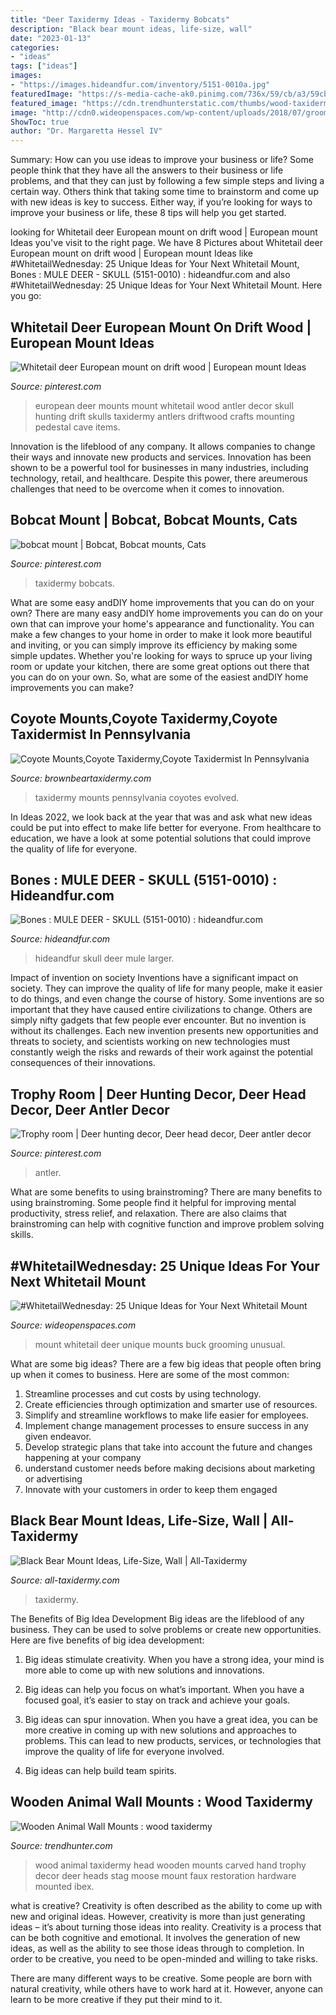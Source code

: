 ```yaml
---
title: "Deer Taxidermy Ideas - Taxidermy Bobcats"
description: "Black bear mount ideas, life-size, wall"
date: "2023-01-13"
categories:
- "ideas"
tags: ["ideas"]
images:
- "https://images.hideandfur.com/inventory/5151-0010a.jpg"
featuredImage: "https://s-media-cache-ak0.pinimg.com/736x/59/cb/a3/59cba3d88b1d18a112162418b05c6a4a.jpg"
featured_image: "https://cdn.trendhunterstatic.com/thumbs/wood-taxidermy.jpeg"
image: "http://cdn0.wideopenspaces.com/wp-content/uploads/2018/07/groomingmount1.jpg"
ShowToc: true
author: "Dr. Margaretta Hessel IV"
---
```



Summary: How can you use ideas to improve your business or life?
Some people think that they have all the answers to their business or life problems, and that they can just by following a few simple steps and living a certain way. Others think that taking some time to brainstorm and come up with new ideas is key to success. Either way, if you’re looking for ways to improve your business or life, these 8 tips will help you get started.

	

		
looking for Whitetail deer European mount on drift wood | European mount Ideas you've visit to the right page. We have 8 Pictures about Whitetail deer European mount on drift wood | European mount Ideas like #WhitetailWednesday: 25 Unique Ideas for Your Next Whitetail Mount, Bones : MULE DEER - SKULL (5151-0010) : hideandfur.com and also #WhitetailWednesday: 25 Unique Ideas for Your Next Whitetail Mount. Here you go:
		
    
## Whitetail Deer European Mount On Drift Wood | European Mount Ideas

<img loading=lazy src="https://s-media-cache-ak0.pinimg.com/736x/59/cb/a3/59cba3d88b1d18a112162418b05c6a4a.jpg" onerror="this.onerror=null;this.src='https://tse2.mm.bing.net/th?id=OIP.SiyBzdmkU-AeaN-ML4RLBgHaQD&amp;pid=15.1';" alt="Whitetail deer European mount on drift wood | European mount Ideas">

_Source: pinterest.com_

>european deer mounts mount whitetail wood antler decor skull hunting drift skulls taxidermy antlers driftwood crafts mounting pedestal cave items. 

	

Innovation is the lifeblood of any company. It allows companies to change their ways and innovate new products and services. Innovation has been shown to be a powerful tool for businesses in many industries, including technology, retail, and healthcare. Despite this power, there areumerous challenges that need to be overcome when it comes to innovation.

    
## Bobcat Mount | Bobcat, Bobcat Mounts, Cats

<img loading=lazy src="https://i.pinimg.com/originals/b0/1e/25/b01e253b37e9254dd82d506ae36cc0b6.jpg" onerror="this.onerror=null;this.src='https://tse4.mm.bing.net/th?id=OIP.1RYQwF46JLnneO8gZ-A4YAHaJ_&amp;pid=15.1';" alt="bobcat mount | Bobcat, Bobcat mounts, Cats">

_Source: pinterest.com_

>taxidermy bobcats. 

	

What are some easy andDIY home improvements that you can do on your own?
There are many easy andDIY home improvements you can do on your own that can improve your home's appearance and functionality. You can make a few changes to your home in order to make it look more beautiful and inviting, or you can simply improve its efficiency by making some simple updates. Whether you're looking for ways to spruce up your living room or update your kitchen, there are some great options out there that you can do on your own. So, what are some of the easiest andDIY home improvements you can make?

    
## Coyote Mounts,Coyote Taxidermy,Coyote Taxidermist In Pennsylvania

<img loading=lazy src="https://www.brownbeartaxidermy.com/Coyote-Taxidermy-Mounts/Coyote-Taxidermy-Mount-Pennsylvania.jpg" onerror="this.onerror=null;this.src='https://tse2.mm.bing.net/th?id=OIP.SDhjsOmPgWxDNuQu8cWPJAHaJ4&amp;pid=15.1';" alt="Coyote Mounts,Coyote Taxidermy,Coyote Taxidermist In Pennsylvania">

_Source: brownbeartaxidermy.com_

>taxidermy mounts pennsylvania coyotes evolved. 

	

In Ideas 2022, we look back at the year that was and ask what new ideas could be put into effect to make life better for everyone. From healthcare to education, we have a look at some potential solutions that could improve the quality of life for everyone.

    
## Bones : MULE DEER - SKULL (5151-0010) : Hideandfur.com

<img loading=lazy src="https://images.hideandfur.com/inventory/5151-0010a.jpg" onerror="this.onerror=null;this.src='https://tse2.mm.bing.net/th?id=OIP.8s06IDX95HXW0oOK_MiySwHaFT&amp;pid=15.1';" alt="Bones : MULE DEER - SKULL (5151-0010) : hideandfur.com">

_Source: hideandfur.com_

>hideandfur skull deer mule larger. 

	

Impact of invention on society
Inventions have a significant impact on society. They can improve the quality of life for many people, make it easier to do things, and even change the course of history. Some inventions are so important that they have caused entire civilizations to change. Others are simply nifty gadgets that few people ever encounter. But no invention is without its challenges. Each new invention presents new opportunities and threats to society, and scientists working on new technologies must constantly weigh the risks and rewards of their work against the potential consequences of their innovations.

    
## Trophy Room | Deer Hunting Decor, Deer Head Decor, Deer Antler Decor

<img loading=lazy src="https://i.pinimg.com/736x/75/98/b7/7598b7230985e8e69692550980d0de61.jpg" onerror="this.onerror=null;this.src='https://tse2.mm.bing.net/th?id=OIP.J_EHXyLSMGn95ak5SbfdowHaJs&amp;pid=15.1';" alt="Trophy room | Deer hunting decor, Deer head decor, Deer antler decor">

_Source: pinterest.com_

>antler. 

	

What are some benefits to using brainstroming?
There are many benefits to using brainstroming. Some people find it helpful for improving mental productivity, stress relief, and relaxation. There are also claims that brainstroming can help with cognitive function and improve problem solving skills.

    
## #WhitetailWednesday: 25 Unique Ideas For Your Next Whitetail Mount

<img loading=lazy src="http://cdn0.wideopenspaces.com/wp-content/uploads/2018/07/groomingmount1.jpg" onerror="this.onerror=null;this.src='https://tse4.mm.bing.net/th?id=OIP.sEXhCN4ZUk-AuLJMSeOlzwHaKa&amp;pid=15.1';" alt="#WhitetailWednesday: 25 Unique Ideas for Your Next Whitetail Mount">

_Source: wideopenspaces.com_

>mount whitetail deer unique mounts buck grooming unusual. 

	

What are some big ideas?
There are a few big ideas that people often bring up when it comes to business. Here are some of the most common:
1. Streamline processes and cut costs by using technology.
2. Create efficiencies through optimization and smarter use of resources.
3. Simplify and streamline workflows to make life easier for employees.
4. Implement change management processes to ensure success in any given endeavor. 
5. Develop strategic plans that take into account the future and changes happening at your company 
6. understand customer needs before making decisions about marketing or advertising 
7. Innovate with your customers in order to keep them engaged 

    
## Black Bear Mount Ideas, Life-Size, Wall | All-Taxidermy

<img loading=lazy src="https://all-taxidermy.com/wp-content/uploads/2019/08/black-bear-taxidermy-mounts-2-683x1024.jpg" onerror="this.onerror=null;this.src='https://tse3.mm.bing.net/th?id=OIP.u6E7M-iBQV1XwOM_QMaICQHaLG&amp;pid=15.1';" alt="Black Bear Mount Ideas, Life-Size, Wall | All-Taxidermy">

_Source: all-taxidermy.com_

>taxidermy. 

	

The Benefits of Big Idea Development
Big ideas are the lifeblood of any business. They can be used to solve problems or create new opportunities. Here are five benefits of big idea development:
1. Big ideas stimulate creativity. When you have a strong idea, your mind is more able to come up with new solutions and innovations.

2. Big ideas can help you focus on what’s important. When you have a focused goal, it’s easier to stay on track and achieve your goals.

3. Big ideas can spur innovation. When you have a great idea, you can be more creative in coming up with new solutions and approaches to problems. This can lead to new products, services, or technologies that improve the quality of life for everyone involved.

4. Big ideas can help build team spirits.

    
## Wooden Animal Wall Mounts : Wood Taxidermy

<img loading=lazy src="https://cdn.trendhunterstatic.com/thumbs/wood-taxidermy.jpeg" onerror="this.onerror=null;this.src='https://tse2.mm.bing.net/th?id=OIP.vTclgR5bNjOcgH1gjL_urwHaHO&amp;pid=15.1';" alt="Wooden Animal Wall Mounts : wood taxidermy">

_Source: trendhunter.com_

>wood animal taxidermy head wooden mounts carved hand trophy decor deer heads stag moose mount faux restoration hardware mounted ibex. 

	

what is creative?
Creativity is often described as the ability to come up with new and original ideas. However, creativity is more than just generating ideas – it’s about turning those ideas into reality.
Creativity is a process that can be both cognitive and emotional. It involves the generation of new ideas, as well as the ability to see those ideas through to completion. In order to be creative, you need to be open-minded and willing to take risks.

There are many different ways to be creative. Some people are born with natural creativity, while others have to work hard at it. However, anyone can learn to be more creative if they put their mind to it.

